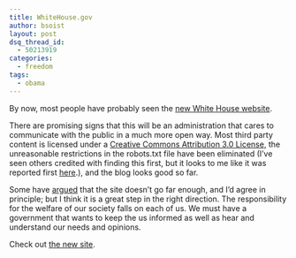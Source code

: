 ```yaml
---
title: WhiteHouse.gov
author: bsoist
layout: post
dsq_thread_id:
  - 50213919
categories:
  - freedom
tags:
  - obama
---
```

By now, most people have probably seen the [new White House website][1]. 

There are promising signs that this will be an administration that cares to communicate with the public in a much more open way. Most third party content is licensed under a [Creative Commons Attribution 3.0 License][2], the unreasonable restrictions in the robots.txt file have been eliminated (I&#8217;ve seen others credited with finding this first, but it looks to me like it was reported first [here]().), and the blog looks good so far.

Some have [argued][3] that the site doesn&#8217;t go far enough, and I&#8217;d agree in principle; but I think it is a great step in the right direction. The responsibility for the welfare of our society falls on each of us. We must have a government that wants to keep the us informed as well as hear and understand our needs and opinions.

Check out [the new site][1].

 [1]: http://whitehouse.gov/
 [2]: http://creativecommons.org/licenses/by/3.0/us/
 [3]: http://www.scripting.com/stories/2009/01/21/theWhiteHouseWebsite.html
